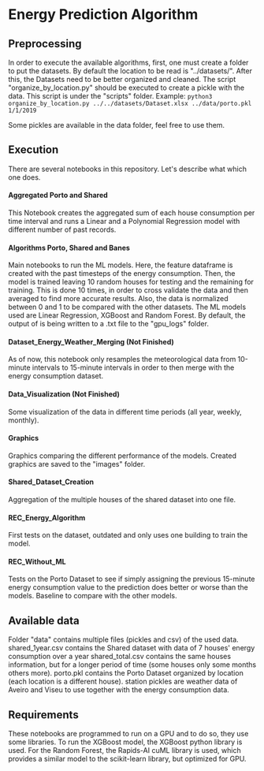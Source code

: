 # Energy Prediction Algorithm
## Preprocessing
In order to execute the available algorithms, first, one must create a folder to put the datasets.
By default the location to be read is "../datasets/".
After this, the Datasets need to be better organized and cleaned. 
The script "organize_by_location.py" should be executed to create a pickle with the data.
This script is under the "scripts" folder.
Example: `python3 organize_by_location.py ../../datasets/Dataset.xlsx ../data/porto.pkl 1/1/2019`

Some pickles are available in the data folder, feel free to use them.

## Execution

There are several notebooks in this repository. Let's describe what which one does.

#### Aggregated Porto and Shared
This Notebook creates the aggregated sum of each house consumption per time interval and runs a Linear and a Polynomial Regression model with different number of past records.

#### Algorithms Porto, Shared and Banes
Main notebooks to run the ML models. Here, the feature dataframe is created with the past timesteps of the energy consumption.
Then, the model is trained leaving 10 random houses for testing and the remaining for training. This is done 10 times, in order to cross validate the data and then averaged to find more accurate results. Also, the data is normalized between 0 and 1 to be compared with the other datasets. The ML models used are Linear Regression, XGBoost and Random Forest. By default, the output of is being written to a .txt file to the "gpu_logs" folder.

#### Dataset_Energy_Weather_Merging (Not Finished)
As of now, this notebook only resamples the meteorological data from 10-minute intervals to 15-minute intervals in order to then
merge with the energy consumption dataset.

#### Data_Visualization (Not Finished)
Some visualization of the data in different time periods (all year, weekly, monthly).

#### Graphics
Graphics comparing the different performance of the models. Created graphics are saved to the "images" folder.

#### Shared_Dataset_Creation
Aggregation of the multiple houses of the shared dataset into one file.

#### REC_Energy_Algorithm
First tests on the dataset, outdated and only uses one building to train the model.

#### REC_Without_ML
Tests on the Porto Dataset to see if simply assigning the previous 15-minute energy consumption value to the prediction does better or worse
than the models. Baseline to compare with the other models.

## Available data
Folder "data" contains multiple files (pickles and csv) of the used data. 
shared_1year.csv contains the Shared dataset with data of 7 houses' energy consumption over a year
shared_total.csv contains the same houses information, but for a longer period of time (some houses only some months others more).
porto.pkl contains the Porto Dataset organized by location (each location is a different house).
station pickles are weather data of Aveiro and Viseu to use together with the energy consumption data.

## Requirements
These notebooks are programmed to run on a GPU and to do so, they use some libraries. To run the XGBoost model, the XGBoost python library is used. For the Random Forest, the Rapids-AI cuML library is used, which provides a similar model to the scikit-learn library, but optimized for GPU.